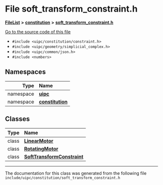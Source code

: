 

# File soft\_transform\_constraint.h



[**FileList**](files.md) **>** [**constitution**](dir_e6404e629433dfdedefe8b8f43f6234d.md) **>** [**soft\_transform\_constraint.h**](soft__transform__constraint_8h.md)

[Go to the source code of this file](soft__transform__constraint_8h_source.md)



* `#include <uipc/constitution/constraint.h>`
* `#include <uipc/geometry/simplicial_complex.h>`
* `#include <uipc/common/json.h>`
* `#include <numbers>`













## Namespaces

| Type | Name |
| ---: | :--- |
| namespace | [**uipc**](namespaceuipc.md) <br> |
| namespace | [**constitution**](namespaceuipc_1_1constitution.md) <br> |


## Classes

| Type | Name |
| ---: | :--- |
| class | [**LinearMotor**](classuipc_1_1constitution_1_1_linear_motor.md) <br> |
| class | [**RotatingMotor**](classuipc_1_1constitution_1_1_rotating_motor.md) <br> |
| class | [**SoftTransformConstraint**](classuipc_1_1constitution_1_1_soft_transform_constraint.md) <br> |



















































------------------------------
The documentation for this class was generated from the following file `include/uipc/constitution/soft_transform_constraint.h`

